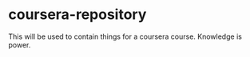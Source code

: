 # coursera-repository
This will be used to contain things for a coursera course. Knowledge is power.

